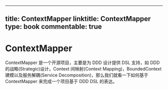 
---
title: ContextMapper
linktitle: ContextMapper
type: book
commentable: true
---

# ContextMapper

ContextMapper 是一个开源项目，主要是为 DDD 设计提供 DSL 支持，如 DDD 的战略(Strategic)设计，Context 间映射(Context Mapping)，BoundedContext 建模以及服务解耦(Service Decomposition)，那么我们就看一下如何基于 ContextMapper 来完成一个项目基于 DDD DSL 的表达。

    